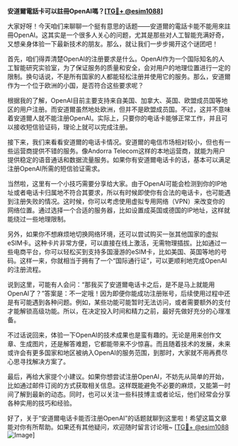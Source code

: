 **安道爾電話卡可以註冊OpenAI嗎？[[TG💪+ @esim1088](https://t.me/s/esim1088)]**

大家好呀！今天咱们来聊聊一个挺有意思的话题——安道爾的電話卡能不能用來註冊OpenAI。这其实是一个很多人关心的问题，尤其是那些对人工智能充满好奇，又想亲身体验一下最新技术的朋友。那么，就让我们一步步揭开这个谜团吧！

首先，咱们得弄清楚OpenAI的注册要求是什么。OpenAI作为一个国际知名的人工智能研究实验室，为了保证服务的质量和安全，会对用户的地理位置进行一定的限制。换句话说，不是所有国家的人都能轻松注册并使用它的服务。那么，安道爾作为一个位于欧洲的小国，是否符合这些要求呢？

根据我的了解，OpenAI目前主要支持来自美国、加拿大、英国、欧盟成员国等地区的用户注册。而安道爾虽然地处欧洲，但并不是欧盟成员国。不过，这并不意味着安道爾人就不能注册OpenAI。实际上，只要你的电话卡能够正常工作，并且可以接收短信验证码，理论上就可以完成注册。

接下来，我们来看看安道爾的电话卡情况。安道爾的电信市场相对较小，但也有一些运营商提供不错的服务。像Andorra Telecom这样的本地运营商，就能为用户提供稳定的语音通话和数据流量服务。如果你有安道爾电话卡的话，基本可以满足注册OpenAI所需的短信验证需求。

当然啦，这里有一个小技巧需要分享给大家。由于OpenAI可能会检测到你的IP地址或者电话卡归属地不符合其要求，所以有时候即使你有合法的电话卡，也可能遇到注册失败的情况。这时候，你可以考虑使用虚拟专用网络（VPN）来改变你的网络位置。通过选择一个合适的服务器，比如设置成英国或德国的IP地址，这样就能绕过一些地理限制。

另外，如果你不想麻烦地切换网络环境，还可以尝试购买一张其他国家的虚拟eSIM卡。这种卡片非常方便，可以直接在线上激活，无需物理插拔。比如通过一些电商平台，你可以轻松买到支持多国漫游的eSIM卡，比如美国、英国等地的号码。这样一来，你就相当于拥有了一个“国际通行证”，可以更顺利地完成OpenAI的注册流程。

说到这里，可能有人会问：“那我买了安道爾电话卡之后，是不是马上就能用OpenAI了？”答案是：不一定哦！因为即便你能成功注册账号，后续使用过程中还是有可能遇到各种问题。例如，某些功能可能暂时无法访问，或者需要额外的支付才能解锁高级功能。所以，在决定投入时间和精力之前，最好先做好充分的心理准备。

不过话说回来，体验一下OpenAI的技术成果也是蛮有趣的。无论是用来创作文章、生成图片，还是解答难题，它都能带来不少惊喜。而且随着技术的发展，未来或许会有更多国家和地区被纳入OpenAI的服务范围，到那时，大家就不用再费尽心思寻找解决方案了。

最后，再给大家提个小建议。如果你想尝试注册OpenAI，不妨先从简单的开始，比如通过邮件订阅的方式获取相关信息。这样既能避免不必要的麻烦，又能第一时间了解到最新的动态。同时，也可以关注一些科技博主或者论坛，他们经常会分享各种实用的技巧和经验。

好了，关于“安道爾电话卡能否注册OpenAI”的话题就聊到这里啦！希望这篇文章能对你有所帮助。如果还有其他疑问，欢迎随时留言讨论哦~ [[TG💪+ @esim1088](https://t.me/s/esim1088) ![Image](https://i.postimg.cc/4NQfJmqS/Snipaste-2025-05-13-00-14-12.png)]